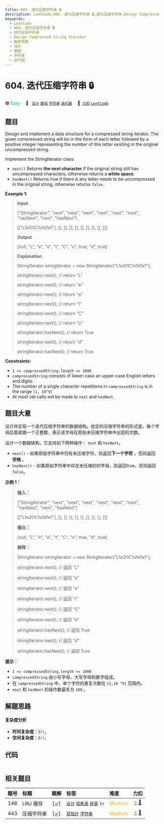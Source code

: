 ```yaml
---
title: 604. 迭代压缩字符串 🔒
description: LeetCode,604. 迭代压缩字符串 🔒,迭代压缩字符串,Design Compressed String Iterator,解题思路,设计,数组,字符串,迭代器
keywords:
  - LeetCode
  - 604. 迭代压缩字符串 🔒
  - 迭代压缩字符串
  - Design Compressed String Iterator
  - 解题思路
  - 设计
  - 数组
  - 字符串
  - 迭代器
---
```


# 604. 迭代压缩字符串 🔒

🟢 <font color=#15bd66>Easy</font>&emsp; 🔖&ensp; [`设计`](/tag/design.md) [`数组`](/tag/array.md) [`字符串`](/tag/string.md) [`迭代器`](/tag/iterator.md)&emsp; 🔗&ensp;[`力扣`](https://leetcode.cn/problems/design-compressed-string-iterator) [`LeetCode`](https://leetcode.com/problems/design-compressed-string-iterator)

## 题目

Design and implement a data structure for a compressed string iterator. The
given compressed string will be in the form of each letter followed by a
positive integer representing the number of this letter existing in the
original uncompressed string.

Implement the StringIterator class:

  * `next()` Returns **the next character** if the original string still has uncompressed characters, otherwise returns a **white space**.
  * `hasNext()` Returns true if there is any letter needs to be uncompressed in the original string, otherwise returns `false`.



**Example 1:**

> 
> 
> 
> 
> 
> **Input**
> 
> ["StringIterator", "next", "next", "next", "next", "next", "next", "hasNext", "next", "hasNext"]
> 
> [["L1e2t1C1o1d1e1"], [], [], [], [], [], [], [], [], []]
> 
> **Output**
> 
> [null, "L", "e", "e", "t", "C", "o", true, "d", true]
> 
> 
> 
> **Explanation**
> 
> StringIterator stringIterator = new StringIterator("L1e2t1C1o1d1e1");
> 
> stringIterator.next(); // return "L"
> 
> stringIterator.next(); // return "e"
> 
> stringIterator.next(); // return "e"
> 
> stringIterator.next(); // return "t"
> 
> stringIterator.next(); // return "C"
> 
> stringIterator.next(); // return "o"
> 
> stringIterator.hasNext(); // return True
> 
> stringIterator.next(); // return "d"
> 
> stringIterator.hasNext(); // return True

**Constraints:**

  * `1 <= compressedString.length <= 1000`
  * `compressedString` consists of lower-case an upper-case English letters and digits.
  * The number of a single character repetitions in `compressedString` is in the range `[1, 10^9]`
  * At most `100` calls will be made to `next` and `hasNext`.


## 题目大意

设计并实现一个迭代压缩字符串的数据结构。给定的压缩字符串的形式是，每个字母后面紧跟一个正整数，表示该字母在原始未压缩字符串中出现的次数。

设计一个数据结构，它支持如下两种操作： `next` 和 `hasNext`。

  * `next()` \- 如果原始字符串中仍有未压缩字符，则返回**下一个字符** ，否则返回**空格** 。
  * `hasNext()` \- 如果原始字符串中存在未压缩的的字母，则返回true，否则返回`false`。



**示例 1：**

> 
> 
> 
> 
> 
> **输入：**
> 
> ["StringIterator", "next", "next", "next", "next", "next", "next", "hasNext", "next", "hasNext"]
> 
> [["L1e2t1C1o1d1e1"], [], [], [], [], [], [], [], [], []]
> 
> **输出：**
> 
> [null, "L", "e", "e", "t", "C", "o", true, "d", true]
> 
> 
> 
> **解释：**
> 
> StringIterator stringIterator = new StringIterator("L1e2t1C1o1d1e1");
> 
> stringIterator.next(); // 返回 "L"
> 
> stringIterator.next(); // 返回 "e"
> 
> stringIterator.next(); // 返回 "e"
> 
> stringIterator.next(); // 返回 "t"
> 
> stringIterator.next(); // 返回 "C"
> 
> stringIterator.next(); // 返回 "o"
> 
> stringIterator.hasNext(); // 返回 True
> 
> stringIterator.next(); // 返回 "d"
> 
> stringIterator.hasNext(); // 返回 True



**提示：**

  * `1 <= compressedString.length <= 1000`
  * `compressedString` 由小写字母、大写字母和数字组成。
  * 在 `compressedString` 中，单个字符的重复次数在 `[1,10 ^9]` 范围内。
  * `next` 和 `hasNext` 的操作数最多为 `100` 。


## 解题思路

#### 复杂度分析

- **时间复杂度**：`O()`，
- **空间复杂度**：`O()`，

## 代码

```javascript

```

## 相关题目

<!-- prettier-ignore -->
| 题号 | 标题 | 题解 | 标签 | 难度 | 力扣 |
| :------: | :------ | :------: | :------ | :------ | :------: |
| 146 | LRU 缓存 | [[✓]](/problem/0146.md) |  [`设计`](/tag/design.md) [`哈希表`](/tag/hash-table.md) [`链表`](/tag/linked-list.md) `1+` | <font color=#ffb800>Medium</font> | [🀄️](https://leetcode.cn/problems/lru-cache) [🔗](https://leetcode.com/problems/lru-cache) |
| 443 | 压缩字符串 | [[✓]](/problem/0443.md) |  [`双指针`](/tag/two-pointers.md) [`字符串`](/tag/string.md) | <font color=#ffb800>Medium</font> | [🀄️](https://leetcode.cn/problems/string-compression) [🔗](https://leetcode.com/problems/string-compression) |